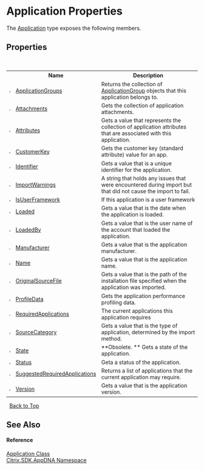 # Application Properties
 

The <a href="T_Citrix_SDK_AppDNA_Application">Application</a> type exposes the following members.


## Properties
&nbsp;<table><tr><th></th><th>Name</th><th>Description</th></tr><tr><td>![Public property](media/pubproperty.gif "Public property")</td><td><a href="P_Citrix_SDK_AppDNA_Application_ApplicationGroups">ApplicationGroups</a></td><td>
Returns the collection of <a href="T_Citrix_SDK_AppDNA_ApplicationGroup">ApplicationGroup</a> objects that this application belongs to.</td></tr><tr><td>![Public property](media/pubproperty.gif "Public property")</td><td><a href="P_Citrix_SDK_AppDNA_Application_Attachments">Attachments</a></td><td>
Gets the collection of application attachments.</td></tr><tr><td>![Public property](media/pubproperty.gif "Public property")</td><td><a href="P_Citrix_SDK_AppDNA_Application_Attributes">Attributes</a></td><td>
Gets a value that represents the collection of application attributes that are associated with this application.</td></tr><tr><td>![Public property](media/pubproperty.gif "Public property")</td><td><a href="P_Citrix_SDK_AppDNA_Application_CustomerKey">CustomerKey</a></td><td>
Gets the customer key (standard attribute) value for an app.</td></tr><tr><td>![Public property](media/pubproperty.gif "Public property")</td><td><a href="P_Citrix_SDK_AppDNA_Application_Identifier">Identifier</a></td><td>
Gets a value that is a unique identifier for the application.</td></tr><tr><td>![Public property](media/pubproperty.gif "Public property")</td><td><a href="P_Citrix_SDK_AppDNA_Application_ImportWarnings">ImportWarnings</a></td><td>
A string that holds any issues that were encountered during import but that did not cause the import to fail.</td></tr><tr><td>![Public property](media/pubproperty.gif "Public property")</td><td><a href="P_Citrix_SDK_AppDNA_Application_IsUserFramework">IsUserFramework</a></td><td>
If this application is a user framework</td></tr><tr><td>![Public property](media/pubproperty.gif "Public property")</td><td><a href="P_Citrix_SDK_AppDNA_Application_Loaded">Loaded</a></td><td>
Gets a value that is the date when the application is loaded.</td></tr><tr><td>![Public property](media/pubproperty.gif "Public property")</td><td><a href="P_Citrix_SDK_AppDNA_Application_LoadedBy">LoadedBy</a></td><td>
Gets a value that is the user name of the account that loaded the application.</td></tr><tr><td>![Public property](media/pubproperty.gif "Public property")</td><td><a href="P_Citrix_SDK_AppDNA_Application_Manufacturer">Manufacturer</a></td><td>
Gets a value that is the application manufacturer.</td></tr><tr><td>![Public property](media/pubproperty.gif "Public property")</td><td><a href="P_Citrix_SDK_AppDNA_Application_Name">Name</a></td><td>
Gets a value that is the application name.</td></tr><tr><td>![Public property](media/pubproperty.gif "Public property")</td><td><a href="P_Citrix_SDK_AppDNA_Application_OriginalSourceFile">OriginalSourceFile</a></td><td>
Gets a value that is the path of the installation file specified when the application was imported.</td></tr><tr><td>![Public property](media/pubproperty.gif "Public property")</td><td><a href="P_Citrix_SDK_AppDNA_Application_ProfileData">ProfileData</a></td><td>
Gets the application performance profiling data.</td></tr><tr><td>![Public property](media/pubproperty.gif "Public property")</td><td><a href="P_Citrix_SDK_AppDNA_Application_RequiredApplications">RequiredApplications</a></td><td>
The current applications this application requires</td></tr><tr><td>![Public property](media/pubproperty.gif "Public property")</td><td><a href="P_Citrix_SDK_AppDNA_Application_SourceCategory">SourceCategory</a></td><td>
Gets a value that is the type of application, determined by the import method.</td></tr><tr><td>![Public property](media/pubproperty.gif "Public property")</td><td><a href="P_Citrix_SDK_AppDNA_Application_State">State</a></td><td> **Obsolete. **
Gets a state of the application.</td></tr><tr><td>![Public property](media/pubproperty.gif "Public property")</td><td><a href="P_Citrix_SDK_AppDNA_Application_Status">Status</a></td><td>
Geta a status of the application.</td></tr><tr><td>![Public property](media/pubproperty.gif "Public property")</td><td><a href="P_Citrix_SDK_AppDNA_Application_SuggestedRequiredApplications">SuggestedRequiredApplications</a></td><td>
Returns a list of applications that the current application may require.</td></tr><tr><td>![Public property](media/pubproperty.gif "Public property")</td><td><a href="P_Citrix_SDK_AppDNA_Application_Version">Version</a></td><td>
Gets a value that is the application version.</td></tr></table>&nbsp;
<a href="#application-properties">Back to Top</a>

## See Also


#### Reference
<a href="T_Citrix_SDK_AppDNA_Application">Application Class</a><br /><a href="N_Citrix_SDK_AppDNA">Citrix.SDK.AppDNA Namespace</a><br />